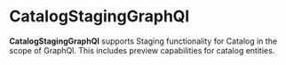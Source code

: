 # CatalogStagingGraphQl

**CatalogStagingGraphQl** supports Staging functionality for Catalog in the scope of GraphQl.
This includes preview capabilities for catalog entities.
